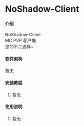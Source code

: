 # NoShadow-Client

#### 介绍
NoShadow-Client  
MC PVP 客户端  
您的不二选择~

#### 软件架构  

暂无  

#### 安装教程

1.  暂无  

#### 使用说明

1.  暂无
